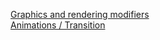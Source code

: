 [Graphics and rendering modifiers](https://developer.apple.com/documentation/swiftui/view-graphics-and-rendering)   
[Animations / Transition](https://developer.apple.com/documentation/swiftui/transition)   